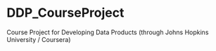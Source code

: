 # DDP_CourseProject
Course Project for Developing Data Products (through Johns Hopkins University / Coursera)
